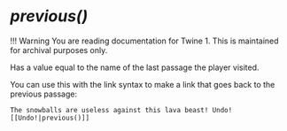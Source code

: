 # *previous()*

!!! Warning
    You are reading documentation for Twine 1. This is maintained for archival purposes only.

Has a value equal to the name of the last passage the player visited.

You can use this with the link syntax to make a link that goes back to the previous passage:

```twee
The snowballs are useless against this lava beast! Undo! [[Undo!|previous()]]
```
